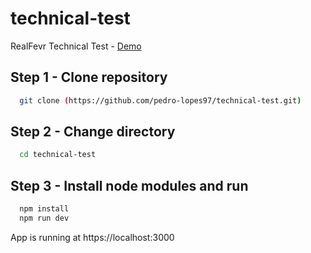 # technical-test
RealFevr Technical Test - [Demo](https://realfevr-technical-test.vercel.app)

## Step 1 - Clone repository
```sh 
  git clone (https://github.com/pedro-lopes97/technical-test.git)
```

## Step 2 - Change directory
```sh 
  cd technical-test
```

## Step 3 - Install node modules and run
```sh 
  npm install
  npm run dev
```

App is running at https://localhost:3000
